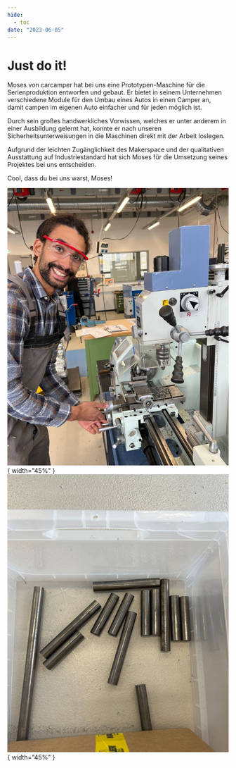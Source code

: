 ```yaml
---
hide:
  - toc
date: "2023-06-05"  
---
```


# Just do it! 

Moses von carcamper hat bei uns eine Prototypen-Maschine für die Serienproduktion entworfen und gebaut. Er bietet in seinem Unternehmen verschiedene Module für den Umbau eines Autos in einen Camper an, damit campen im eigenen Auto einfacher und für jeden möglich ist.

Durch sein großes handwerkliches Vorwissen, welches er unter anderem in einer Ausbildung gelernt hat, konnte er nach unseren Sicherheitsunterweisungen in die Maschinen direkt mit der Arbeit loslegen.  

Aufgrund der leichten Zugänglichkeit des Makerspace und der qualitativen Ausstattung auf Industriestandard hat sich Moses für die Umsetzung seines Projektes bei uns entscheiden.

Cool, dass du bei uns warst, Moses!

![Eine Person arbeitet an der Handfräsmaschine in der Metallwerkstatt](../medien/2023-06-05a.jpg){ width="45%" } ![Einzelne kurze Metallstangen liegen in einer Projektkiste](../medien/2023-06-05b.jpg){ width="45%" } 